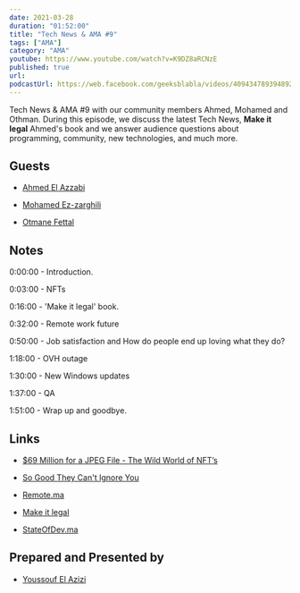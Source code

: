 ```yaml
---
date: 2021-03-28
duration: "01:52:00"
title: "Tech News & AMA #9"
tags: ["AMA"]
category: "AMA"
youtube: https://www.youtube.com/watch?v=K9DZ8aRCNzE
published: true
url:
podcastUrl: https://web.facebook.com/geeksblabla/videos/4094347893948929
---
```


Tech News & AMA #9 with our community members Ahmed, Mohamed and Othman. During this episode, we discuss the latest Tech News, **Make it legal** Ahmed's book and we answer audience questions about programming, community, new technologies, and much more.

## Guests

- [Ahmed El Azzabi](https://mylink.fyi/elazzabi)

- [Mohamed Ez-zarghili](https://www.facebook.com/mohamed.ezzarghili)

- [Otmane Fettal](https://twitter.com/ofettal)

## Notes

0:00:00 - Introduction.

0:03:00 - NFTs

0:16:00 - 'Make it legal' book.

0:32:00 - Remote work future

0:50:00 - Job satisfaction and How do people end up loving what they do?

1:18:00 - OVH outage

1:30:00 - New Windows updates

1:37:00 - QA

1:51:00 - Wrap up and goodbye.

## Links

- [\$69 Million for a JPEG File - The Wild World of NFT’s](https://www.youtube.com/watch?v=x3nmAX3gAlw)

- [So Good They Can't Ignore You](https://www.amazon.com/Good-They-Cant-Ignore-You/dp/1455509124)

- [Remote.ma](https://remote.ma/)

- [Make it legal](https://makeitlegal.ma/)

- [StateOfDev.ma](https://stateofdev.ma)

## Prepared and Presented by

- [Youssouf El Azizi](https://elazizi.com/)

